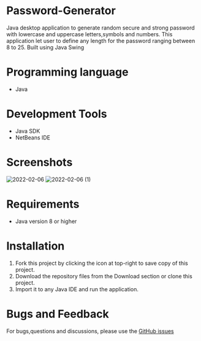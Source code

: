 # Password-Generator
Java desktop application to generate random secure and strong password with lowercase and uppercase letters,symbols and numbers. This application let user to define any length for the password ranging between 8 to 25. Built using Java Swing

# Programming language
* Java

# Development Tools
* Java SDK
* NetBeans IDE

# Screenshots
![2022-02-06](https://user-images.githubusercontent.com/80087899/152668114-42fa1dcd-ed16-4cfb-8e2e-0e53a98fe442.png)
![2022-02-06 (1)](https://user-images.githubusercontent.com/80087899/152668116-9a6821c3-6285-486c-8ea3-2300d11d39a1.png)

# Requirements
* Java version 8 or higher

# Installation
1. Fork this project by clicking the icon at top-right to save copy of this project.
2. Download the repository files from the Download section or clone this project.
3. Import it to any Java IDE and run the application.

# Bugs and Feedback
For bugs,questions and discussions, please use the [GitHub issues](https://github.com/ayushjain4702/Password-Generator/issues)
